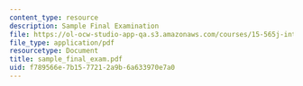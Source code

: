```yaml
---
content_type: resource
description: Sample Final Examination
file: https://ol-ocw-studio-app-qa.s3.amazonaws.com/courses/15-565j-integrating-esystems-global-information-systems-spring-2002/f789566e7b1577212a9b6a633970e7a0_sample_final_exam.pdf
file_type: application/pdf
resourcetype: Document
title: sample_final_exam.pdf
uid: f789566e-7b15-7721-2a9b-6a633970e7a0
---
```

